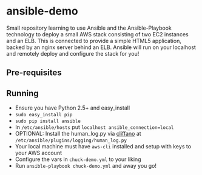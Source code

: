 # ansible-demo
Small repository learning to use Ansible and the Ansible-Playbook technology to deploy a small AWS stack consisting of two EC2 instances and an ELB. This is connected to provide a simple HTML5 application, backed by an nginx server behind an ELB. Ansible will run on your localhost and remotely deploy and configure the stack for you!   

## Pre-requisites

## Running
 - Ensure you have Python 2.5+ and easy_install
 - `sudo easy_install pip`
 - `sudo pip install ansible`
 - In `/etc/ansible/hosts` put `localhost ansible_connection=local`
 - OPTIONAL: Install the human_log.py via [cliffano](https://gist.github.com/cliffano/9868180) at `/etc/ansible/plugins/logging/human_log.py`
 - Your local machine must have `aws-cli` installed and setup with keys to your AWS account
 - Configure the vars in `chuck-demo.yml` to your liking
 - Run `ansible-playbook chuck-demo.yml` and away you go!

